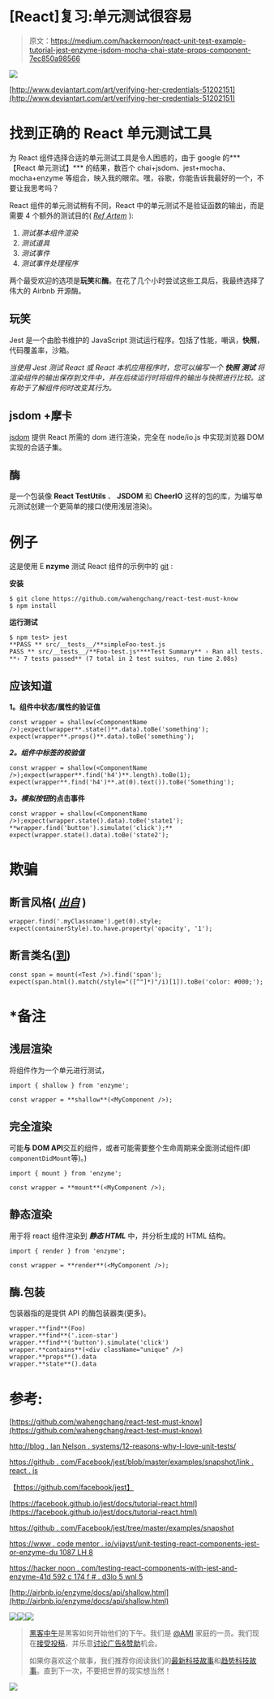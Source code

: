 # [React]复习:单元测试很容易

> 原文：<https://medium.com/hackernoon/react-unit-test-example-tutorial-jest-enzyme-jsdom-mocha-chai-state-props-component-7ec850a98566>

![](img/6c104c52fc4623f0573860d6ca6225d5.png)

[http://www.deviantart.com/art/verifying-her-credentials-51202151](http://www.deviantart.com/art/verifying-her-credentials-51202151)

# 找到正确的 React 单元测试工具

为 React 组件选择合适的单元测试工具是令人困惑的，由于 google 的***【React 单元测试】*** 的结果，数百个 chai+jsdom、jest+mocha、mocha+enzyme 等组合，映入我的眼帘。嘿，谷歌，你能告诉我最好的一个，不要让我思考吗？

React 组件的单元测试稍有不同，React 中的单元测试不是验证函数的输出，而是需要 4 个额外的测试目的( [*Ref Artem*](https://hackernoon.com/testing-react-components-with-jest-and-enzyme-41d592c174f#.ywbnzlakf) ):

1.  *测试基本组件渲染*
2.  *测试道具*
3.  *测试事件*
4.  *测试事件处理程序*

两个最受欢迎的选项是**玩笑**和**酶**。在花了几个小时尝试这些工具后，我最终选择了伟大的 Airbnb 开源酶。

## 玩笑

Jest 是一个由脸书维护的 JavaScript 测试运行程序。包括了性能，嘲讽，**快照**，代码覆盖率，沙箱。

*当使用 Jest 测试 React 或 React 本机应用程序时，您可以编写一个* ***快照*** ***测试*** *将渲染组件的输出保存到文件中，并在后续运行时将组件的输出与快照进行比较。这有助于了解组件何时改变其行为。*

## jsdom +摩卡

[jsdom](https://github.com/tmpvar/jsdom) 提供 React 所需的 dom 进行渲染，完全在 node/io.js 中实现浏览器 DOM 实现的合适子集。

## 酶

是一个包装像 **React TestUtils** 、 **JSDOM** 和 **CheerIO** 这样的包的库，为编写单元测试创建一个更简单的接口(使用浅层渲染)。

# 例子

这是使用 E **nzyme** 测试 React 组件的示例中的 [git](https://github.com/wahengchang/react-test-must-know) :

**安装**

```
$ git clone https://github.com/wahengchang/react-test-must-know
$ npm install
```

**运行测试**

```
$ npm test> jest
**PASS ** src/__tests__/**simpleFoo-test.js
PASS ** src/__tests__/**Foo-test.js****Test Summary** › Ran all tests.
**› 7 tests passed** (7 total in 2 test suites, run time 2.08s)
```

## **应该知道**

**1。组件中状态/属性的验证值**

```
const wrapper = shallow(<ComponentName />);expect(wrapper**.state()**.data).toBe('something');
expect(wrapper**.props()**.data).toBe('something');
```

***2。组件中标签的校验值***

```
const wrapper = shallow(<ComponentName />);expect(wrapper**.find('h4')**.length).toBe(1);
expect(wrapper**.find('h4')**.at(0).text()).toBe('Something');
```

***3。模拟按钮*的点击事件**

```
const wrapper = shallow(<ComponentName />);expect(wrapper.state().data).toBe('state1');
**wrapper.find('button').simulate('click');** expect(wrapper.state().data).toBe('state2');
```

# 欺骗

## 断言风格( [*出自*](https://stackoverflow.com/questions/40795850/how-to-test-style-for-a-react-component-attribute-with-enzyme) )

```
wrapper.find('.myClassname').get(0).style;
expect(containerStyle).to.have.property('opacity', '1');
```

## 断言类名([到](https://stackoverflow.com/questions/40795850/how-to-test-style-for-a-react-component-attribute-with-enzyme))

```
const span = mount(<Test />).find('span');
expect(span.html().match(/style="([^"]*)"/i)[1]).toBe('color: #000;');
```

# *备注

## 浅层渲染

将组件作为一个单元进行测试，

```
import { shallow } from 'enzyme';

const wrapper = **shallow**(<MyComponent />);
```

## 完全渲染

可能**与 DOM API**交互的组件，或者可能需要整个生命周期来全面测试组件(即`componentDidMount`等)。)

```
import { mount } from 'enzyme';

const wrapper = **mount**(<MyComponent />);
```

## 静态渲染

用于将 react 组件渲染到 ***静态 HTML*** 中，并分析生成的 HTML 结构。

```
import { render } from 'enzyme';

const wrapper = **render**(<MyComponent />);
```

## 酶.包装

包装器指的是提供 API 的酶包装器类(更多)。

```
wrapper.**find**(Foo)
wrapper.**find**('.icon-star')
wrapper.**find**('button').simulate('click')
wrapper.**contains**(<div className="unique" />)
wrapper.**props**().data
wrapper.**state**().data
```

# 参考:

[https://github.com/wahengchang/react-test-must-know](https://github.com/wahengchang/react-test-must-know)

[http://blog . Ian Nelson . systems/12-reasons-why-I-love-unit-tests/](http://blog.iannelson.systems/12-reasons-why-i-love-unit-tests/)

[https://github . com/Facebook/jest/blob/master/examples/snapshot/link . react . js](https://github.com/facebook/jest/blob/master/examples/snapshot/Link.react.js)

【https://github.com/facebook/jest】

[https://facebook.github.io/jest/docs/tutorial-react.html](https://facebook.github.io/jest/docs/tutorial-react.html)

[https://github . com/Facebook/jest/tree/master/examples/snapshot](https://github.com/facebook/jest/tree/master/examples/snapshot)

[https://www . code mentor . io/vijayst/unit-testing-react-components-jest-or-enzyme-du 1087 LH 8](https://www.codementor.io/vijayst/unit-testing-react-components-jest-or-enzyme-du1087lh8)

[https://hacker noon . com/testing-react-components-with-jest-and-enzyme-41d 592 c 174 f # . d3lo 5 wnl 5](https://hackernoon.com/testing-react-components-with-jest-and-enzyme-41d592c174f#.d3lo5wnl5)

[http://airbnb.io/enzyme/docs/api/shallow.html](http://airbnb.io/enzyme/docs/api/shallow.html)

[![](img/50ef4044ecd4e250b5d50f368b775d38.png)](http://bit.ly/HackernoonFB)[![](img/979d9a46439d5aebbdcdca574e21dc81.png)](https://goo.gl/k7XYbx)[![](img/2930ba6bd2c12218fdbbf7e02c8746ff.png)](https://goo.gl/4ofytp)

> [黑客中午](http://bit.ly/Hackernoon)是黑客如何开始他们的下午。我们是 [@AMI](http://bit.ly/atAMIatAMI) 家庭的一员。我们现在[接受投稿](http://bit.ly/hackernoonsubmission)，并乐意[讨论广告&赞助](mailto:partners@amipublications.com)机会。
> 
> 如果你喜欢这个故事，我们推荐你阅读我们的[最新科技故事](http://bit.ly/hackernoonlatestt)和[趋势科技故事](https://hackernoon.com/trending)。直到下一次，不要把世界的现实想当然！

![](img/be0ca55ba73a573dce11effb2ee80d56.png)